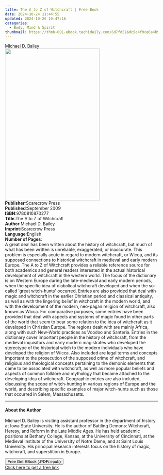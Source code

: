 ```yaml
---
title: The A to Z of Witchcraft | Free Book
date: 2024-10-24 11:44:55
updated: 2024-10-26 10:47:16
categories:
  - Body, Mind & Spirit
thumbnail: https://thmb-001-ebook.techidaily.com/6d7fd516dc5c4f9ce6a4b997c91186d0a3c386af7a83c919264bf1483d874d04.jpg
---
```

<main id="book-container">
  <div class="flex flex-col">
    <div class="book-brief flex-1 py-6 px-4 sm:p-6 md:py-10 md:px-8">
      <!-- brief-->
      <div class="book-brief-main">Michael D. Bailey</div>
    </div>
    <div
      class="book-meta-info flex-1 grid gap-4 col-start-1 col-end-3 row-start-1 sm:mb-6 sm:grid-cols-4 lg:gap-6 lg:col-start-2 lg:row-end-6 lg:row-span-6 lg:mb-0"
    >
      <div
        class="book-meta-info-left place-content-center mt-4 p-4 text-sm leading-6 col-start-2 col-span-2 dark:text-slate-400"
      >
        <img
          class="w-full h-500 object-cover rounded-lg sm:h-255 sm:col-span-2 lg:col-span-full"
          src="https://img-001-ebook.techidaily.com/44409f41ded186c4492c3aabceec8c3836685c143e7584c684162e558ef5daf1.jpg"
          alt=""
          width="312"
          height="500"
        />
      </div>
      <div
        class="book-meta-info-right mt-2 col-start-1 row-start-2 col-span-3 self-center"
      >
        <!-- meta data  -->
        <div class="flex flex-col px-4 md:px-8">
          <div class="flex-1">
            <strong>Publisher</strong>:<span class="px-2">Scarecrow Press</span>
          </div>
          <div class="flex-1">
            <strong>Published</strong>:<span class="px-2">September 2009</span>
          </div>
          <div class="flex-1">
            <strong>ISBN</strong>:<span class="px-2">9780810870277</span>
          </div>
          <div class="flex-1">
            <strong>Title</strong>:<span class="px-2"
              >The A to Z of Witchcraft</span
            >
          </div>
          <div class="flex-1">
            <strong>Author</strong>:<span class="px-2">Michael D. Bailey</span>
          </div>
          <div class="flex-1">
            <strong>Imprint</strong>:<span class="px-2">Scarecrow Press</span>
          </div>
          <div class="flex-1">
            <strong>Language</strong>:<span class="px-2">English</span>
          </div>
          <div class="flex-1">
            <strong>Number of Pages</strong>:<span class="px-2"></span>
          </div>
        </div>
      </div>
    </div>
    <div class="book-description flex-1 py-6 px-4 sm:p-6 md:py-10 md:px-8">
      <div class="book-description-main">
        <div accordion-content="" id="description">
          A great deal has been written about the history of witchcraft, but
          much of what has been written is unreliable, exaggerated, or
          inaccurate. This problem is especially acute in regard to modern
          witchcraft, or Wicca, and its supposed connections to historical
          witchcraft in medieval and early modern Europe. The A to Z of
          Witchcraft provides a reliable reference source for both academics and
          general readers interested in the actual historical development of
          witchcraft in the western world. The focus of the dictionary is on
          Western Europe during the late-medieval and early modern periods, when
          the specific idea of diabolical witchcraft developed and when the
          so-called 'great witch-hunts' occurred. Entries are also provided that
          deal with magic and witchcraft in the earlier Christian period and
          classical antiquity, as well as with the lingering belief in
          witchcraft in the modern world, and with the development of the
          modern, neo-pagan religion of witchcraft, also known as Wicca. For
          comparative purposes, some entries have been provided that deal with
          aspects and systems of magic found in other parts of the world that
          seem to bear some relation to the idea of witchcraft as it developed
          in Christian Europe. The regions dealt with are mainly Africa, along
          with such New-World practices as Voodoo and Santeria. Entries in the
          dictionary cover important people in the history of witchcraft, from
          the medieval inquisitors and early modern magistrates who developed
          the stereotype of the historical witch to the modern individuals who
          have developed the religion of Wicca. Also included are legal terms
          and concepts important to the prosecution of the supposed crime of
          witchcraft, and religious and theological concepts pertaining to the
          demonic elements that came to be associated with witchcraft, as well
          as more popular beliefs and aspects of common folklore and mythology
          that became attached to the developing idea of witchcraft. Geographic
          entries are also included, discussing the scope of witch-hunting in
          various regions of Europe and the world, and describing specific
          examples of major witch-hunts such as those that occurred in Salem,
          Massachusetts.
        </div>
        <div class="accordion-fader"></div>
      </div>
    </div>
    <div class="book-excerpts flex-1 py-6 px-4 sm:p-6 md:py-10 md:px-8">
      <!-- excerpts-->
      <div class="book-excerpts-main">
        <hr />
        <h4 class="placeholder placeholder-heading">
          <span>About the Author</span>
        </h4>
        <p>
          Michael D. Bailey is visiting assistant professor in the department of
          history at Iowa State University. He is the author of Battling Demons:
          Witchcraft, Heresy, and Reform in the Late Middle Ages. He has held
          academic positions at Bethany College, Kansas, at the University of
          Cincinnati, at the Medieval Institute of the University of Notre Dame,
          and at Saint Louis University. His principal research interests focus
          on the history of magic, witchcraft, and superstition in Europe.
        </p>
      </div>
    </div>
    <div
      class="book-about-author flex-1 py-6 px-4 sm:p-6 md:py-10 md:px-8"
    ></div>
    <div class="book-free-get flex-1 py-6 px-4 sm:p-6 md:py-10 md:px-8">
      <button
        id="btn-free-get"
        class="bg-blue-500 hover:bg-blue-700 text-white font-bold py-2 px-4 rounded"
      >
        Free Get EBook (.PDF/.epub)
      </button>
      <div id="countdown-display" class="px-2 text-lg mt-2"></div>
      <a
        id="free-link"
        class="hidden bg-blue-500 hover:bg-blue-700 text-white font-bold py-2 px-4 rounded"
        href="https://www.ebooks.com/en-us/book/1032142/the-a-to-z-of-witchcraft/michael-d-bailey/"
        target="_blank"
        >Click here to get a free link</a
      >
    </div>
    <script>
      let countdownTime = 0;
      let countdownInterval = null;
      document
        .getElementById('btn-free-get')
        .addEventListener('click', startCountdown);
      function startCountdown() {
        countdownTime = new Date().getTime() + 60000 * 3;
        countdownInterval = setInterval(updateCountdown, 1000);
        document.getElementById('btn-free-get').disabled = true;
        document
          .getElementById('btn-free-get')
          .classList.add('bg-gray-500', 'cursor-not-allowed');
      }
      function updateCountdown() {
        let currentTime = new Date().getTime();
        let timeLeft = countdownTime - currentTime;
        let secondsLeft = Math.floor(timeLeft / 1000);
        document.getElementById('countdown-display').innerHTML =
          `Remaining time: ${secondsLeft} seconds.`;
        if (secondsLeft <= 0) {
          clearInterval(countdownInterval);
          document.getElementById('btn-free-get').classList.add('hidden');
          document.getElementById('free-link').classList.remove('hidden');
          document.getElementById('countdown-display').innerHTML = '';
        }
      }
    </script>
  </div>
</main>
